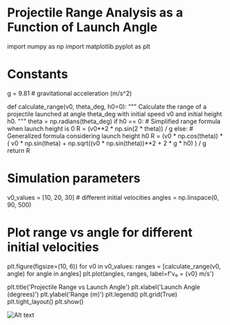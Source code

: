 # Projectile Range Analysis as a Function of Launch Angle

import numpy as np
import matplotlib.pyplot as plt

# Constants
g = 9.81  # gravitational acceleration (m/s^2)

def calculate_range(v0, theta_deg, h0=0):
    """
    Calculate the range of a projectile launched at angle theta_deg
    with initial speed v0 and initial height h0.
    """
    theta = np.radians(theta_deg)
    if h0 == 0:
        # Simplified range formula when launch height is 0
        R = (v0**2 * np.sin(2 * theta)) / g
    else:
        # Generalized formula considering launch height h0
        R = (v0 * np.cos(theta)) * (
            v0 * np.sin(theta) + np.sqrt((v0 * np.sin(theta))**2 + 2 * g * h0)
        ) / g
    return R

# Simulation parameters
v0_values = [10, 20, 30]  # different initial velocities
angles = np.linspace(0, 90, 500)

# Plot range vs angle for different initial velocities
plt.figure(figsize=(10, 6))
for v0 in v0_values:
    ranges = [calculate_range(v0, angle) for angle in angles]
    plt.plot(angles, ranges, label=f'v₀ = {v0} m/s')

plt.title('Projectile Range vs Launch Angle')
plt.xlabel('Launch Angle (degrees)')
plt.ylabel('Range (m)')
plt.legend()
plt.grid(True)
plt.tight_layout()
plt.show()



![Alt text]([https://assets.digitalocean.com/articles/alligator/boo.svg](https://github.com/Cholponai29/solutions_repo/blob/main/docs/1%20Physics/1%20Mechanics/problem1.png) "a problem1")
